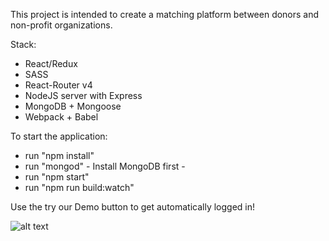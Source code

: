 This project is intended to create a matching platform between donors and non-profit organizations. 

Stack:
  - React/Redux
  - SASS
  - React-Router v4
  - NodeJS server with Express
  - MongoDB + Mongoose
  - Webpack + Babel


To start the application:
  - run "npm install"
  - run "mongod" - Install MongoDB first -
  - run "npm start"
  - run "npm run build:watch"

Use the try our Demo button to get automatically logged in!

![alt text](public/assets/readme-landing.jpg "Title")